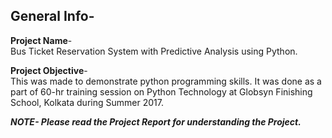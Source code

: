 ## General Info- 

**Project Name**-  
Bus Ticket Reservation System with Predictive Analysis using Python.

**Project Objective**-  
This was made to demonstrate python programming skills. It was done as a part of  60-hr training session on Python Technology at Globsyn Finishing School, Kolkata during Summer 2017.

***NOTE- Please read the Project Report for understanding the Project.***

